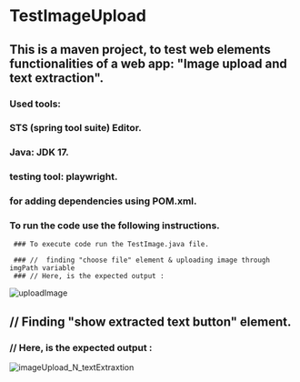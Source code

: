 # TestImageUpload

## This is a maven project, to test web elements functionalities of a web app: "Image upload and text extraction".
### Used tools: 
### STS (spring tool suite) Editor.
### Java: JDK 17.
### testing tool: playwright.
### for adding dependencies using POM.xml.
  
### To run the code use the following instructions.
     ### To execute code run the TestImage.java file.

     ### //  finding "choose file" element & uploading image through imgPath variable
     ### // Here, is the expected output :
        
![uploadImage](https://github.com/shreashree/TestImageUpload/assets/99020308/7f1ce61f-47af-4213-86e2-535759209244)

## // Finding "show extracted text button" element.
### // Here, is the expected output :  
        
![imageUpload_N_textExtraxtion](https://github.com/shreashree/TestImageUpload/assets/99020308/f8d54ce0-6836-4561-8954-6044ee7ef3b4)
